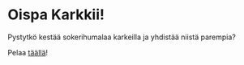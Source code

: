 # Oispa Karkkii!
Pystytkö kestää sokerihumalaa karkeilla ja yhdistää niistä parempia?

Pelaa [täällä](./)!
